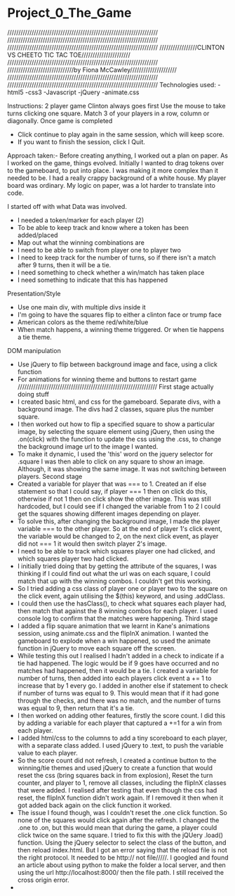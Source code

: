 # Project_0_The_Game
////////////////////////////////////////////////////////////////////
////////////////////////////////////////////////////////////////////
////////////////////////////////////////////////////////////////////
/////////////////CLINTON VS CHEETO TIC TAC TOE//////////////////////
////////////////////////////////////////////////////////////////////
//////////////////////////////by Fiona McCawley/////////////////////
////////////////////////////////////////////////////////////////////
////////////////////////////////////////////////////////////////////
Technologies used:
  -html5
  -css3
  -Javascript
  -jQuery
  -animate.css

Instructions:
2 player game
Clinton always goes first
Use the mouse to take turns clicking one square.
Match 3 of your players in a row, column or diagonally.
Once game is completed
  - Click continue to play again in the same session, which will
    keep score.
  - If you want to finish the session, click I Quit.

Approach taken:-
Before creating anything, I worked out a plan on paper. As I worked
on the game, things evolved. Initially I wanted to drag tokens over to
the gameboard, to put into place. I was making it more complex than it needed
to be. I had a really crappy background of a white house. My player board was
ordinary. My logic on paper, was a lot harder to translate into code.

I started off with what Data was involved.
  - I needed a token/marker for each player (2)
  - To be able to keep track and know where a token has been added/placed
  - Map out what the winning combinations are
  - I need to be able to switch from player one to player two
  - I need to keep track for the number of turns, so if there isn't a match
    after 9 turns, then it will be a tie.
  - I need something to check whether a win/match has taken place
  - I need something to indicate that this has happened

Presentation/Style
  - Use one main div, with multiple divs inside it
  - I'm going to have the squares flip to either a clinton face or trump face
  - American colors as the theme red/white/blue
  - When match happens, a winning theme triggered. Or when tie happens a tie theme.

DOM manipulation
  - Use jQuery to flip between background image and face, using a click function
  - For animations for winning theme and buttons to restart game
///////////////////////////////////////////////////////////////
First stage actually doing stuff
  - I created basic html, and css for the gameboard. Separate divs, with
    a background image. The divs had 2 classes, square plus the number square.
  - I then worked out how to flip a specified square to show a particular image, by
    selecting the square element using jQuery, then using the .on(click) with the function
    to update the css using the .css, to change the background image url to the image I wanted.
  - To make it dynamic, I used the 'this' word on the jquery selector for .square
    I was then able to click on any square to show an image. Although, it was
    showing the same image. It was not switching between players.
Second stage
  - Created a variable for player that was === to 1. Created an if else statement
    so that I could say, if player === 1 then on click do this, otherwise if not 1 then
    on click show the other image. This was still hardcoded, but I could see if I changed
    the variable from 1 to 2 I could get the squares showing different images depending on player.
  - To solve this, after changing the background image, I made the player variable === to the other player. So
    at the end of player 1's click event, the variable would be changed to 2, on the next click event, as player
    did not === 1 it would then switch player 2's image.
  - I need to be able to track which squares player one had clicked, and which squares player two had clicked.
  - I initially tried doing that by getting the attribute of the squares, I was thinking if I could find out what
    the url was on each square, I could match that up with the winning combos. I couldn't get this working.
  - So I tried adding a css class of player one or player two to the square on the click event, again utilising the $(this) keyword, and using .addClass.
  - I could then use the hasClass(), to check what squares each player had, then match that against the 8 winning combos
    for each player. I used console log to confirm that the matches were happening.
Third stage
  - I added a flip square animation that we learnt in Kane's animations session, using animate.css and the flipInX animation. I wanted the gameboard to explode when a win happened, so used the animate function in jQuery to move each square off the screen.
  - While testing this out I realised I hadn't added in a check to indicate if a tie had happened. The logic would be
    if 9 goes have occurred and no matches had happened, then it would be a tie. I created a variable for number of turns, then added into each players click event a += 1 to increase that by 1 every go. I added in another else if statement
    to check if number of turns was equal to 9. This would mean that if it had gone through the checks, and there was no match, and the number of turns was equal to 9, then return that it's a tie.
  - I then worked on adding other features, firstly the score count. I did this by adding a variable for each player that captured a +=1 for a win from each player.
  - I added html/css to the columns to add a tiny scoreboard to each player, with a separate class added. I used jQuery to .text, to push the variable value to each player.
  - So the score count did not refresh, I created a continue button to the winning/tie themes and used jQuery to create a
    function that would reset the css (bring squares back in from explosion), Reset the turn counter, and player to 1, remove all classes, including the flipInX classes that were added. I realised after testing that even though the css had reset, the flipInX function didn't work again. If I removed it then when it got added back again on the click function it worked.
  - The issue I found though, was I couldn't reset the .one click function. So none of the squares would click again after the refresh. I changed the .one to .on, but this would mean that during the game, a player could click twice on the same square. I tried to fix this with the jQUery .load() function. Using the jQuery selector to select the class of the button, and then reload index.html. But I got an error saying that the reload file is not the right protocol. It needed to be http:// not file/////. I googled and found an article about using python to make the folder a local server, and then using the url  http://localhost:8000/ then the file path. I still received the cross origin error.
  - 
